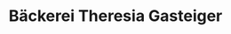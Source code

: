 ---
title: "Bäckerei Theresia Gasteiger"
url: /baiern/baeckerei-theresia-gasteiger/
shop: Bäckerei
---